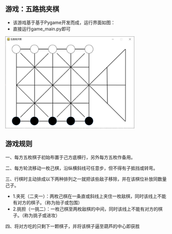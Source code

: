 ## 游戏：五路挑夹棋
* 该游戏基于基于Pygame开发而成，运行界面如图：
* 直接运行game_main.py即可

<img src="./source/game.png" width="80%">

## 游戏规则
一、每方五枚棋子初始布置于己方底横行，另外每方五枚作备用。

二、每方轮流移动一枚己棋，沿纵横斜线可任意步，但不得有子抵挡或转弯。

三、行棋时主动排成以下两种排列之一就把该些敌子移除，并在该棋位补放同数量己子。
* 1.夹死（二夹一）：两枚己棋在一条直或斜线上夹住一枚敌棋，同时该线上不能有对方的棋子。（称为抬子或包围）
* 2.挑担（一挑二）：一枚己棋至两枚敌棋的中间，同时该线上不能有对方的棋子。（称为挑子或进攻）

四、将对方吃的只剩下一颗棋子，并将该棋子逼至葫芦的中心即获胜